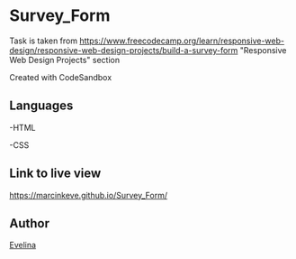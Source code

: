 # Survey_Form

Task is taken from https://www.freecodecamp.org/learn/responsive-web-design/responsive-web-design-projects/build-a-survey-form "Responsive Web Design Projects" section

Created with CodeSandbox

## Languages

-HTML

-CSS

## Link to live view

https://marcinkeve.github.io/Survey_Form/

## Author

[Evelina](https://github.com/MarcinkEve)
